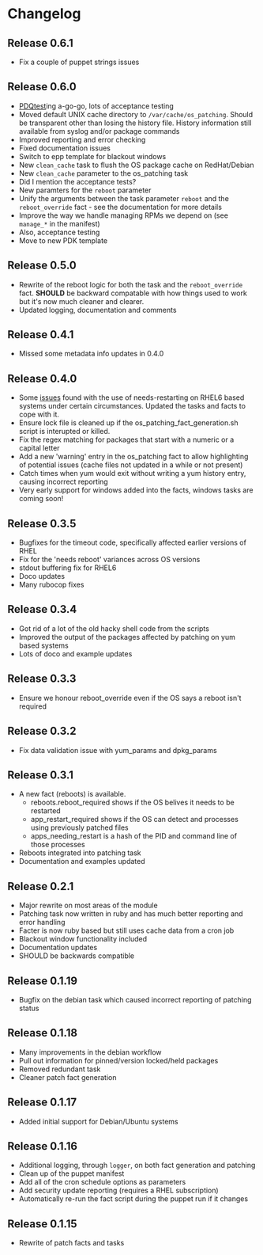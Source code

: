 # Changelog

## Release 0.6.1

- Fix a couple of puppet strings issues

## Release 0.6.0

- [PDQtest](https://github.com/declarativesystems/pdqtest)ing a-go-go, lots of acceptance testing
- Moved default UNIX cache directory to `/var/cache/os_patching`.  Should be transparent other than losing the history file.  History information still available from syslog and/or package commands
- Improved reporting and error checking
- Fixed documentation issues
- Switch to epp template for blackout windows
- New `clean_cache` task to flush the OS package cache on RedHat/Debian
- New `clean_cache` parameter to the os_patching task
- Did I mention the acceptance tests?
- New paramters for the `reboot` parameter
- Unify the arguments between the task parameter `reboot` and the `reboot_override` fact - see the documentation for more details
- Improve the way we handle managing RPMs we depend on (see `manage_*` in the manifest)
- Also, acceptance testing
- Move to new PDK template

## Release 0.5.0

- Rewrite of the reboot logic for both the task and the `reboot_override` fact.  **SHOULD** be backward compatable with how things used to work but it's now much cleaner and clearer.
- Updated logging, documentation and comments

## Release 0.4.1

- Missed some metadata info updates in 0.4.0

## Release 0.4.0

- Some [issues](https://github.com/albatrossflavour/puppet_os_patching/issues/36) found with the use of needs-restarting on RHEL6 based systems under certain circumstances.  Updated the tasks and facts to cope with it.
- Ensure lock file is cleaned up if the os_patching_fact_generation.sh script is interupted or killed.
- Fix the regex matching for packages that start with a numeric or a capital letter
- Add a new 'warning' entry in the os_patching fact to allow highlighting of potential issues (cache files not updated in a while or not present)
- Catch times when yum would exit without writing a yum history entry, causing incorrect reporting
- Very early support for windows added into the facts, windows tasks are coming soon!

## Release 0.3.5

- Bugfixes for the timeout code, specifically affected earlier versions of RHEL
- Fix for the 'needs reboot' variances across OS versions
- stdout buffering fix for RHEL6
- Doco updates
- Many rubocop fixes

## Release 0.3.4

- Got rid of a lot of the old hacky shell code from the scripts
- Improved the output of the packages affected by patching on yum based systems
- Lots of doco and example updates

## Release 0.3.3

- Ensure we honour reboot_override even if the OS says a reboot isn't required

## Release 0.3.2

- Fix data validation issue with yum_params and dpkg_params

## Release 0.3.1

- A new fact (reboots) is available.
  - reboots.reboot_required shows if the OS belives it needs to be restarted
  - app_restart_required shows if the OS can detect and processes using previously patched files
  - apps_needing_restart is a hash of the PID and command line of those processes
- Reboots integrated into patching task
- Documentation and examples updated

## Release 0.2.1

- Major rewrite on most areas of the module
- Patching task now written in ruby and has much better reporting and error handling
- Facter is now ruby based but still uses cache data from a cron job
- Blackout window functionality included
- Documentation updates
- SHOULD be backwards compatible

## Release 0.1.19

- Bugfix on the debian task which caused incorrect reporting of patching status

## Release 0.1.18

- Many improvements in the debian workflow
- Pull out information for pinned/version locked/held packages
- Removed redundant task
- Cleaner patch fact generation

## Release 0.1.17

- Added initial support for Debian/Ubuntu systems

## Release 0.1.16

- Additional logging, through `logger`, on both fact generation and patching
- Clean up of the puppet manifest
- Add all of the cron schedule options as parameters
- Add security update reporting (requires a RHEL subscription)
- Automatically re-run the fact script during the puppet run if it changes

## Release 0.1.15

- Rewrite of patch facts and tasks

